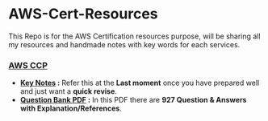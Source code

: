 # AWS-Cert-Resources
This Repo is for the AWS Certification resources purpose, will be sharing all my resources and handmade notes with key words for each services.

### [AWS CCP](https://github.com/krunalijain/AWS-Cert-Resources/tree/main/AWS%20CCP)
- **[Key Notes](https://github.com/krunalijain/AWS-Cert-Resources/blob/main/AWS%20CCP/AWS%20CCP(CLF-C01)%20Resources.md) :** Refer this at the **Last moment** once you have prepared well and just want a **quick revise**.
- **[Question Bank PDF](https://github.com/krunalijain/AWS-Cert-Resources/blob/main/AWS%20CCP/CertyIQ%20Q%26A%20CCP%20AWS.pdf) :** In this PDF there are **927 Question & Answers with Explanation/References**.
